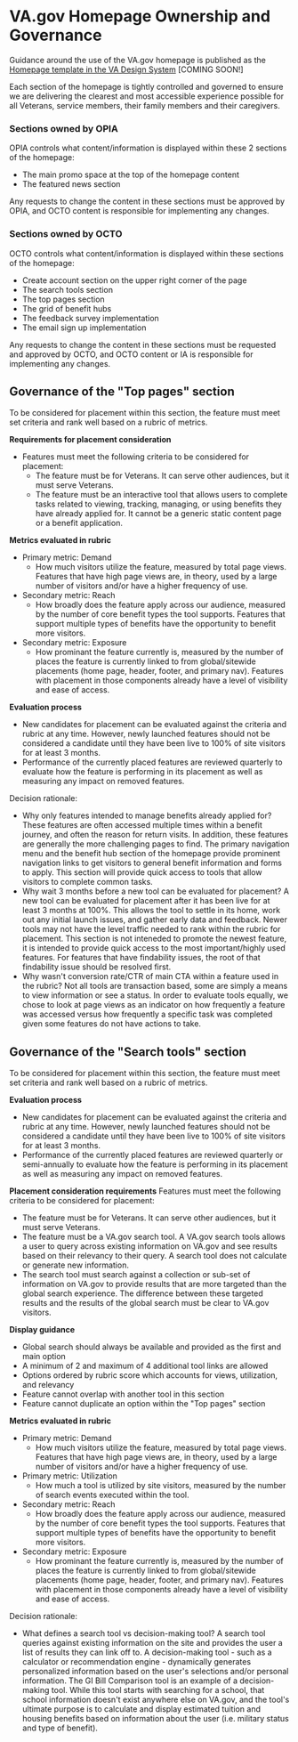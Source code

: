 # VA.gov Homepage Ownership and Governance

Guidance around the use of the VA.gov homepage is published as the [Homepage template in the VA Design System]() [COMING SOON!]

Each section of the homepage is tightly controlled and governed to ensure we are delivering the clearest and most accessible experience possible for all Veterans, service members, their family members and their caregivers.

### Sections owned by OPIA

OPIA controls what content/information is displayed within these 2 sections of the homepage:
- The main promo space at the top of the homepage content
- The featured news section

Any requests to change the content in these sections must be approved by OPIA, and OCTO content is responsible for implementing any changes.

### Sections owned by OCTO

OCTO controls what content/information is displayed within these sections of the homepage:
- Create account section on the upper right corner of the page
- The search tools section
- The top pages section
- The grid of benefit hubs
- The feedback survey implementation
- The email sign up implementation

Any requests to change the content in these sections must be requested and approved by OCTO, and OCTO content or IA is responsible for implementing any changes.

## Governance of the "Top pages" section

To be considered for placement within this section, the feature must meet set criteria and rank well based on a rubric of metrics.  

**Requirements for placement consideration**
- Features must meet the following criteria to be considered for placement:
  - The feature must be for Veterans.  It can serve other audiences, but it must serve Veterans.
  - The feature must be an interactive tool that allows users to complete tasks related to viewing, tracking, managing, or using benefits they have already applied for.  It cannot be a generic static content page or a benefit application.

**Metrics evaluated in rubric**
- Primary metric:  Demand
  - How much visitors utilize the feature, measured by total page views. Features that have high page views are, in theory, used by a large number of visitors and/or have a higher frequency of use.
- Secondary metric: Reach
  - How broadly does the feature apply across our audience, measured by the number of core benefit types the tool supports. Features that support multiple types of benefits have the opportunity to benefit more visitors. 
- Secondary metric: Exposure
  - How prominant the feature currently is, measured by the number of places the feature is currently linked to from global/sitewide placements (home page, header, footer, and primary nav). Features with placement in those components already have a level of visibility and ease of access. 

**Evaluation process**
- New candidates for placement can be evaluated against the criteria and rubric at any time. However, newly launched features should not be considered a candidate until they have been live to 100% of site visitors for at least 3 months.
- Performance of the currently placed features are reviewed quarterly to evaluate how the feature is performing in its placement as well as measuring any impact on removed features.

Decision rationale:
- Why only features intended to manage benefits already applied for? These features are often accessed multiple times within a benefit journey, and often the reason for return visits. In addition, these features are generally the more challenging pages to find.  The primary navigation menu and the benefit hub section of the homepage provide prominent navigation links to get visitors to general benefit information and forms to apply.  This section will provide quick access to tools that allow visitors to complete common tasks.
- Why wait 3 months before a new tool can be evaluated for placement? A new tool can be evaluated for placement after it has been live for at least 3 months at 100%.  This allows the tool to settle in its home, work out any initial launch issues, and gather early data and feedback. Newer tools may not have the level traffic needed to rank within the rubric for placement.  This section is not inteneded to promote the newest feature, it is intended to provide quick access to the most important/highly used features. For features that have findability issues, the root of that findability issue should be resolved first.
- Why wasn't conversion rate/CTR of main CTA within a feature used in the rubric?  Not all tools are transaction based, some are simply a means to view information or see a status. In order to evaluate tools equally, we chose to look at page views as an indicator on how frequently a feature was accessed versus how frequently a specific task was completed given some features do not have actions to take. 

## Governance of the "Search tools" section

To be considered for placement within this section, the feature must meet set criteria and rank well based on a rubric of metrics.  

**Evaluation process**
- New candidates for placement can be evaluated against the criteria and rubric at any time. However, newly launched features should not be considered a candidate until they have been live to 100% of site visitors for at least 3 months.
- Performance of the currently placed features are reviewed quarterly or semi-annually to evaluate how the feature is performing in its placement as well as measuring any impact on removed features.

**Placement consideration requirements**
Features must meet the following criteria to be considered for placement:
- The feature must be for Veterans.  It can serve other audiences, but it must serve Veterans.
- The feature must be a VA.gov search tool.  A VA.gov search tools allows a user to query across existing information on VA.gov and see results based on their relevancy to their query. A search tool does not calculate or generate new information.
- The search tool must search against a collection or sub-set of information on VA.gov to provide results that are more targeted than the global search experience.  The difference between these targeted results and the results of the global search must be clear to VA.gov visitors. 

**Display guidance**
- Global search should always be available and provided as the first and main option
- A minimum of 2 and maximum of 4 additional tool links are allowed
- Options ordered by rubric score which accounts for views, utilization, and relevancy
- Feature cannot overlap with another tool in this section
- Feature cannot duplicate an option within the "Top pages" section

**Metrics evaluated in rubric**
- Primary metric:  Demand
   - How much visitors utilize the feature, measured by total page views. Features that have high page views are, in theory, used by a large number of visitors and/or have a higher frequency of use.
- Primary metric: Utilization
  - How much a tool is utilized by site visitors, measured by the number of search events executed within the tool.
- Secondary metric: Reach
  - How broadly does the feature apply across our audience, measured by the number of core benefit types the tool supports. Features that support multiple types of benefits have the opportunity to benefit more visitors. 
- Secondary metric: Exposure
  - How prominant the feature currently is, measured by the number of places the feature is currently linked to from global/sitewide placements (home page, header, footer, and primary nav). Features with placement in those components already have a level of visibility and ease of access.
 
Decision rationale:
- What defines a search tool vs decision-making tool? A search tool queries against existing information on the site and provides the user a list of results they can link off to. A decision-making tool - such as a calculator or recommendation engine - dynamically generates personalized information based on the user's selections and/or personal information.  The GI Bill Comparison tool is an example of a decision-making tool. While this tool starts with searching for a school, that school information doesn't exist anywhere else on VA.gov, and the tool's ultimate purpose is to calculate and display estimated tuition and housing benefits based on information about the user (i.e. military status and type of benefit).
